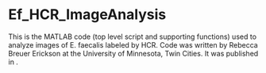 # Ef_HCR_ImageAnalysis
This is the MATLAB code (top level script and supporting functions) used to analyze images of E. faecalis labeled by HCR. Code was written by Rebecca Breuer Erickson at the University of Minnesota, Twin Cities. It was published in .
